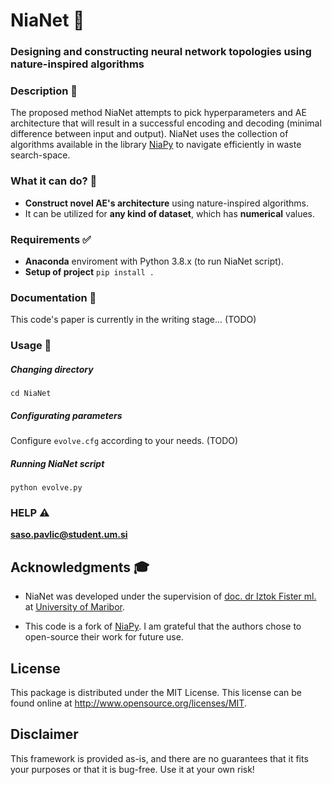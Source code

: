 # NiaNet 🐺

### Designing and constructing neural network topologies using nature-inspired algorithms

### Description 📝

The proposed method NiaNet attempts to pick hyperparameters and AE architecture that will result in a successful encoding and decoding (minimal difference between input and output). NiaNet uses the collection of algorithms available in the library [NiaPy](https://github.com/NiaOrg/NiaPy) to navigate efficiently in waste search-space.

### What it can do? 👀

* **Construct novel AE's architecture** using nature-inspired algorithms.
* It can be utilized for **any kind of dataset**, which has **numerical** values.

### Requirements ✅

* **Anaconda** enviroment with Python 3.8.x (to run NiaNet script).
* **Setup of project** `pip install .`

### Documentation 📘

This code's paper is currently in the writing stage... (TODO)

### Usage 🔨

##### Changing directory

`cd NiaNet`

##### Configurating parameters

Configure `evolve.cfg` according to your needs. (TODO)

##### Running NiaNet script

`python evolve.py`

### HELP ⚠️

**saso.pavlic@student.um.si**

## Acknowledgments 🎓

* NiaNet was developed under the supervision
  of [doc. dr Iztok Fister ml.](http://www.iztok-jr-fister.eu/)
  at [University of Maribor](https://www.um.si/en/home-page/).

* This code is a fork of [NiaPy](https://github.com/NiaOrg/NiaPy). I am grateful that the authors chose to
  open-source their work for future use.

## License

This package is distributed under the MIT License. This license can be found online at <http://www.opensource.org/licenses/MIT>.

## Disclaimer

This framework is provided as-is, and there are no guarantees that it fits your purposes or that it is bug-free. Use it at your own risk!
